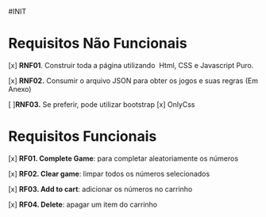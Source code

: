 #INIT

# **Requisitos Não Funcionais**

[x] **RNF01**. Construir toda a página utilizando  Html, CSS e Javascript Puro.

[x] **RNF02.** Consumir o arquivo JSON para obter os jogos e suas regras (Em Anexo)

[ ]**RNF03.** Se preferir, pode utilizar bootstrap
[x] OnlyCss

# **Requisitos Funcionais**

[x] **RF01. Complete Game**: para completar aleatoriamente os números

[x] **RF02. Clear game**: limpar todos os números selecionados

[x] **RF03. Add to cart**: adicionar os números no carrinho

[x] **RF04. Delete**: apagar um item do carrinho
